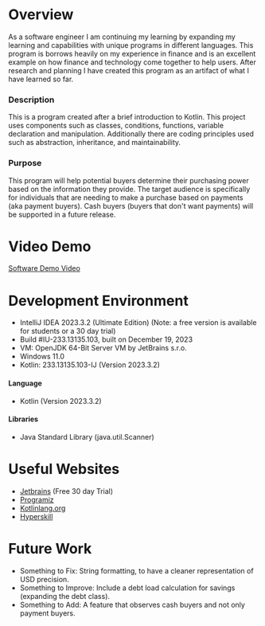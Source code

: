 # Overview
As a software engineer I am continuing my learning by expanding my learning and capabilities with unique programs in different languages.  This program is borrows heavily on my experience in finance and is an excellent example on how finance and technology come together to help users.  After research and planning I have created this program as an artifact of what I have learned so far. 

### Description
This is a program created after a brief introduction to Kotlin.  This project uses components such as classes, conditions, functions, variable declaration and manipulation.  Additionally there are coding principles used such as abstraction, inheritance, and maintainability.

### Purpose
This program will help potential buyers determine their purchasing power based on the information they provide.  The target audience is specifically for individuals that are needing to make a purchase based on payments (aka payment buyers).  Cash buyers (buyers that don't want payments) will be supported in a future release.
# Video Demo
[Software Demo Video](http://youtube.link.goes.here)

# Development Environment
- IntelliJ IDEA 2023.3.2 (Ultimate Edition) (Note: a free version is available for students or a 30 day trial)
- Build #IU-233.13135.103, built on December 19, 2023
- VM: OpenJDK 64-Bit Server VM by JetBrains s.r.o.
- Windows 11.0
- Kotlin: 233.13135.103-IJ (Version 2023.3.2)


#### Language
- Kotlin (Version 2023.3.2)
#### Libraries
- Java Standard Library (java.util.Scanner)


# Useful Websites
- [Jetbrains](https://www.jetbrains.com/idea/download/?section=windows) (Free 30 day Trial)
- [Programiz](https://www.programiz.com/kotlin-programming/hello-world)
- [Kotlinlang.org](https://kotlinlang.org/docs/basic-syntax.html#program-entry-point)
- [Hyperskill](https://hyperskill.org/learn/step/4350)

# Future Work

- Something to Fix: String formatting, to have a cleaner representation of USD precision.
- Something to Improve: Include a debt load calculation for savings (expanding the debt class).
- Something to Add: A feature that observes cash buyers and not only payment buyers.